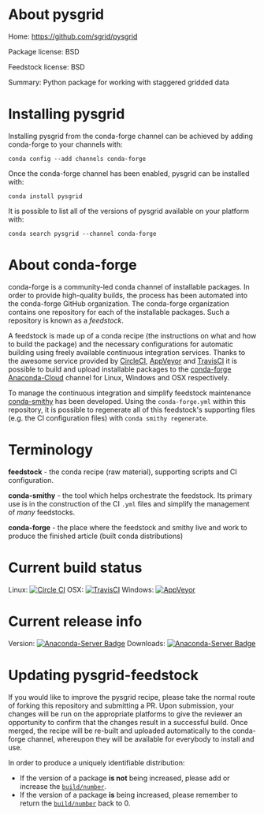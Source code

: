 About pysgrid
=============

Home: https://github.com/sgrid/pysgrid

Package license: BSD

Feedstock license: BSD

Summary: Python package for working with staggered gridded data



Installing pysgrid
==================

Installing pysgrid from the conda-forge channel can be achieved by adding conda-forge to your channels with:

```
conda config --add channels conda-forge
```

Once the conda-forge channel has been enabled, pysgrid can be installed with:

```
conda install pysgrid
```

It is possible to list all of the versions of pysgrid available on your platform with:

```
conda search pysgrid --channel conda-forge
```


About conda-forge
=================

conda-forge is a community-led conda channel of installable packages.
In order to provide high-quality builds, the process has been automated into the
conda-forge GitHub organization. The conda-forge organization contains one repository 
for each of the installable packages. Such a repository is known as a *feedstock*.

A feedstock is made up of a conda recipe (the instructions on what and how to build
the package) and the necessary configurations for automatic building using freely
available continuous integration services. Thanks to the awesome service provided by
[CircleCI](https://circleci.com/), [AppVeyor](http://www.appveyor.com/)
and [TravisCI](https://travis-ci.org/) it is possible to build and upload installable
packages to the [conda-forge](https://anaconda.org/conda-forge)
[Anaconda-Cloud](http://docs.anaconda.org/) channel for Linux, Windows and OSX respectively.

To manage the continuous integration and simplify feedstock maintenance
[conda-smithy](http://github.com/conda-forge/conda-smithy) has been developed.
Using the ``conda-forge.yml`` within this repository, it is possible to regenerate all of
this feedstock's supporting files (e.g. the CI configuration files) with ``conda smithy regenerate``.


Terminology
===========

**feedstock** - the conda recipe (raw material), supporting scripts and CI configuration.

**conda-smithy** - the tool which helps orchestrate the feedstock.
                   Its primary use is in the construction of the CI ``.yml`` files
                   and simplify the management of *many* feedstocks.

**conda-forge** - the place where the feedstock and smithy live and work to
                  produce the finished article (built conda distributions)

Current build status
====================
Linux: [![Circle CI](https://circleci.com/gh/conda-forge/pysgrid-feedstock.svg?style=svg)](https://circleci.com/gh/conda-forge/pysgrid-feedstock)
OSX: [![TravisCI](https://travis-ci.org/conda-forge/pysgrid-feedstock.svg?branch=master)](https://travis-ci.org/conda-forge/pysgrid-feedstock) 
Windows: [![AppVeyor](https://ci.appveyor.com/api/projects/status/github/conda-forge/pysgrid-feedstock?svg=True)](https://ci.appveyor.com/project/conda-forge/pysgrid-feedstock/branch/master)

Current release info
====================
Version: [![Anaconda-Server Badge](https://anaconda.org/conda-forge/pysgrid/badges/version.svg)](https://anaconda.org/conda-forge/pysgrid)
Downloads: [![Anaconda-Server Badge](https://anaconda.org/conda-forge/pysgrid/badges/downloads.svg)](https://anaconda.org/conda-forge/pysgrid)


Updating pysgrid-feedstock
==========================

If you would like to improve the pysgrid recipe, please take the normal
route of forking this repository and submitting a PR. Upon submission, your changes will
be run on the appropriate platforms to give the reviewer an opportunity to confirm that the
changes result in a successful build. Once merged, the recipe will be re-built and uploaded
automatically to the conda-forge channel, whereupon they will be available for everybody to
install and use.

In order to produce a uniquely identifiable distribution:
 * If the version of a package **is not** being increased, please add or increase
   the [``build/number``](http://conda.pydata.org/docs/building/meta-yaml.html#build-number-and-string). 
 * If the version of a package **is** being increased, please remember to return
   the [``build/number``](http://conda.pydata.org/docs/building/meta-yaml.html#build-number-and-string)
   back to 0.
